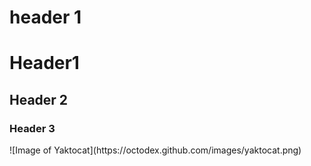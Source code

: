 # header 1
<h1> Header1 </h1>
<H2> Header 2 </H2>
<h3> Header 3 </h3>
![Image of Yaktocat](https://octodex.github.com/images/yaktocat.png)
